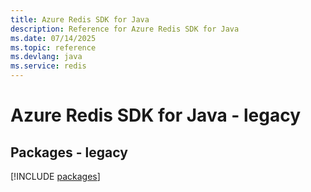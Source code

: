 ```yaml
---
title: Azure Redis SDK for Java
description: Reference for Azure Redis SDK for Java
ms.date: 07/14/2025
ms.topic: reference
ms.devlang: java
ms.service: redis
---
```

# Azure Redis SDK for Java - legacy
## Packages - legacy
[!INCLUDE [packages](redis-index.md)]